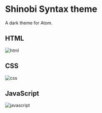 # Shinobi Syntax theme

A dark theme for Atom.

## HTML
![html](https://cloud.githubusercontent.com/assets/3806115/9189607/b4e1f306-4025-11e5-92c8-34a3cbbbe10b.png)

## CSS
![css](https://cloud.githubusercontent.com/assets/3806115/9189611/bb1a4b88-4025-11e5-95da-336f79e1e7a8.png)

## JavaScript
![javascript](https://cloud.githubusercontent.com/assets/3806115/9189613/bffa8348-4025-11e5-92e5-80d60ae033d7.png)
